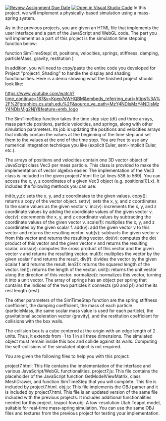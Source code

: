 [![Review Assignment Due Date](https://classroom.github.com/assets/deadline-readme-button-24ddc0f5d75046c5622901739e7c5dd533143b0c8e959d652212380cedb1ea36.svg)](https://classroom.github.com/a/LZ949EU_)
[![Open in Visual Studio Code](https://classroom.github.com/assets/open-in-vscode-718a45dd9cf7e7f842a935f5ebbe5719a5e09af4491e668f4dbf3b35d5cca122.svg)](https://classroom.github.com/online_ide?assignment_repo_id=15044255&assignment_repo_type=AssignmentRepo)
In this project, we will implement a physically-based simulation using a mass-spring system.

As in the previous projects, you are given an HTML file that implements the user interface and a part of the JavaScript and WebGL code. The part you will implement as a part of this project is the simulation time stepping function below:

function SimTimeStep( dt, positions, velocities, springs, stiffness, damping, particleMass, gravity, restitution )

In addition, you will need to copy/paste the entire code you developed for Project "project4_Shading" to handle the display and shading functionalities. Here is a demo showing what the finished project should look like:

https://www.youtube.com/watch?time_continue=187&v=Kpep7eWHQBM&embeds_referring_euri=https%3A%2F%2Fgraphics.cs.utah.edu%2F&source_ve_path=MzY4NDIsMzY4NDIsMzY4NDIsMjg2NjY&feature=emb_logo

The SimTimeStep function takes the time step size (dt) and three arrays, mass particle positions, particle velocities, and springs, along with other simulation parameters. Its job is updating the positions and velocities arrays that initially contain the values at the beginning of the time step and set them to the values at the end of the time step. You are free to use any numerical integration technique you like (explicit Euler, semi-implicit Euler, etc.).

The arrays of positions and velocities contain one 3D vector object of JavaScript class Vec3 per mass particle. This class is provided to make the implementation of vector algebra easier. The implementation of the Vec3 class is included in the given project7.html file (at lines 538 to 569). You can access the x, y, z coordinates of a given Vec3 object (e.g. positions[0].x). It includes the following methods you can use:

init(x,y,z): sets the x, y, and z coordinates to the given values.
copy(): returns a copy of the vector object.
set(v): sets the x, y, and z coordinates to the same values as the given vector v.
inc(v): increments the x, y, and z coordinate values by adding the coordinate values of the given vector v.
dec(v): decrements the x, y, and z coordinate values by subtracting the coordinate values of the given vector v.
scale(f): multiplies the x, y, and z coordinates by the given scalar f.
add(v): add the given vector v to this vector and returns the resulting vector.
sub(v): subtracts the given vector v from this vector and returns the resulting vector.
dot(v): computes the dot product of this vector and the given vector v and returns the resulting scalar.
cross(v): computes the cross product of this vector and the given vector v and returns the resulting vector.
mul(f): multiplies the vector by the given scalar f and returns the result.
div(f): divides the vector by the given scalar f and returns the result.
len2(): returns the squared length of the vector.
len(): returns the length of the vector.
unit(): returns the unit vector along the direction of this vector.
normalize(): normalizes this vector, turning it into a unit vector.
The array of springs has an object per spring that contains the indices of the two particles it connects (p0 and p1) and the its rest length (rest).

The other parameters of the SimTimeStep function are the spring stiffness coefficient, the damping coefficient, the mass of each particle (particleMass, the same scalar mass value is used for each particle), the gravitational acceleration vector (gravity), and the restitution coefficient for collisions with the box walls.

The collision box is a cube centered at the origin with an edge length of 2 units. Thus, it extends from -1 to 1 in all three dimensions. The simulated object must remain inside this box and collide against its walls. Computing the self-collisions of the simulated object is not required.

You are given the following files to help you with this project:

project7.html: This file contains the implementation of the interface and various JavaScript/WebGL functionalities.
project7.js: This file contains the placeholder of the JavaScript function GetModelViewMatrix, class MeshDrawer, and function SimTimeStep that you will complete. This file is included by project7.html.
obj.js: This file implements the OBJ parser and it is included by project7.html. This file is an updated version of the same file included with the previous projects. It includes additional functionalities needed for this project.
teapot-low.obj: A low-resolution Utah Teapot model, suitable for real-time mass-spring simulation.
You can use the same OBJ files and textures from the previous project for testing your implementation.
